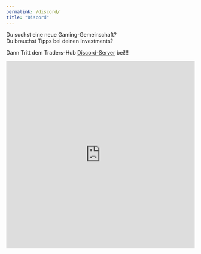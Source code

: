 ```yaml
---
permalink: /discord/
title: "Discord"
---
```


Du suchst eine neue Gaming-Gemeinschaft?  
Du brauchst Tipps bei deinen Investments?  

Dann Tritt dem Traders-Hub [Discord-Server](https://discord.gg/jCYv5puCeY) bei!!!


<iframe src="https://discord.com/widget?id=459426513675223044&theme=dark" width="100%" height="500" allowtransparency="true" frameBorder="0" sandbox="allow-popups allow-popups-to-escape-sandbox allow-same-origin allow-scripts">
</iframe>
